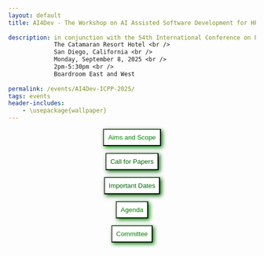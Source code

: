 ```yaml
---
layout: default
title: AI4Dev - The Workshop on AI Assisted Software Development for HPC <br /> 
    
description: in conjunction with the 54th International Conference on Parallel Processing, ICPP 2025 <br />
             The Catamaran Resort Hotel <br />
             San Diego, California <br />
             Monday, September 8, 2025 <br />
             2pm-5:30pm <br />
             Boardroom East and West
             
permalink: /events/AI4Dev-ICPP-2025/
tags: events
header-includes:
    - \usepackage{wallpaper}
---
```


<div id="container">
<center>
<button style="padding: 8px; background-color: white; color: green; box-shadow: 3px 3px 8px" 
  onclick="window.location.href='#aims-and-scope';">Aims and Scope</button>

<button style="padding: 8px; background-color: white; color: darkgreen; box-shadow: 3px 3px 8px"
  onclick="window.location.href='#call-for-papers';">Call for Papers</button>

<button style="padding: 8px; background-color: white; color: darkgreen; box-shadow: 3px 3px 8px"
  onclick="window.location.href='#important-dates';">Important Dates</button>

<button style="padding: 8px; background-color: white; color: green; box-shadow: 3px 3px 8px"
  onclick="window.location.href='#agenda';">Agenda</button>

<button style="padding: 8px; background-color: white; color: green; box-shadow: 3px 3px 8px"
  onclick="window.location.href='#committee';">Committee</button>
  
</center>
</div>

<br>

<html>
 <head>
    <style>
    {
        box-sizing: border-box;
    }
    /* Set additional styling options for the columns*/
    .column {
    float: left;
    width: 50%;
    }

    .row:after {
    content: "";
    display: table;
    clear: both;
    }
    </style>
 </head>
 <body>
    <div class="row">
        <div class="column">
          <img src="../2025-09-08-AI4Dev-files/icpp.png">
          <img src="../2025-09-08-AI4Dev-files/acm.jpg">
        </div>
        <div class="column">
          <img src="../2025-09-08-AI4Dev-files/AI.jpg">
        </div>
    </div>
 </body>
</html>

# Aims and Scope

<p align="justify">
While scientific software is an important component in the pursuit of scientific discovery, software development in high-performance computing (HPC) continues to be challenging. The software development process today combines contributions from domain scientists, applied mathematicians, computer scientists, and involves complex programming models. As a result of these diverse contributions software environments have become significantly complicated and expensive. <br /> 

With this increasing diversity, the complexity of software development increases and it requires a steep learning curve for new developers, resulting in a slower pace of software development. With the continuous integration of scientific applications in complex, deep software stacks (workflows, compilers, runtime libraries, heterogeneous systems) novel techniques and practical tools for assisting the software development in HPC are invaluable. Recent advances in generative AI and large language models, such as GitHub’s Copilot, OpenAI’s GPT, Meta’s Llama, among others, demonstrate already that they can perform important tasks in the HPC and scientific software development, such as verification & validation, generation of optimized code, code translation, porting of applications, etc.  <br /> 

The goal of the AI Assisted Software Development for High-performance Computing (HPC) workshop (AI4Dev) is to create a forum composed of researchers, scientists, application developers, computing centers, and industry staff to discuss ideas on how artificial intelligence can help in the whole process of HPC software development. The workshop will feature contributed papers and invited talks in the area.
</p>

<a href="#top"> &#10558; Back to top</a>


# Call for Papers

The workshop invites submissions of original research papers. Papers should be **no longer than 8 pages (including references)** and must be formatted according to the **[IEEE 2-column conference style](https://www.ieee.org/conferences/publishing/templates.html)**.

Papers should be submitted in PDF format via the [ICPP Linklings submission system](https://ssl.linklings.net/conferences/icpp/?page=Submit&id=AI4DEVAIAssistedSoftwareDevelopmentforHighperformanceComputingSubmission&site=icpp2025).

We expect papers in the following areas (but not limited to):

-	AI and/or Machine Learning (AI/ML) techniques to improve programming productivity
-	Performance analysis driven by AI and ML
-	Debugging and testing driven by AI/ML
-	AI/ML-assisted compiler optimizations and code generation
-	Auto-tuning and performance portability using AI/ML
-	Code synthesis and generation using automated AI/ML techniques
-	AI-assisted code recommendations for code maintainability, performance and correctness
-	IDE extensions using ML for improved programming productivity
-	AI-assisted software building and deployment
-	Mining best programming practices using ML
-	Addressing security, privacy, and licensing concerns using AI/ML for software development

<a href="#top"> &#10558; Back to top</a>

# Important Dates and Times

- Paper Submission Deadline: ~~**June 17, 2025**~~ **June 27, 2025**
- Notification of Acceptance: ~~**July 14, 2025**~~
- Camera-Ready Deadline: ~~**July 25, 2025**~~
- Workshop Date: **September 8, 2025**
- Workshop Time/Location: **2pm to 5:30pm** at **Boardroom East and West**

<a href="#top"> &#10558; Back to top</a>

# Agenda

| Time          | Session                                                                                                                                                             | Presenter                                                                                       |
| ------------- | ------------------------------------------------------------------------------------------------------------------------------------------------------------------- | ----------------------------------------------------------------------------------------------- |
| 2pm-2:10pm    | Welcome from the Organizers                                                                                                                                         | William Godoy (ORNL) and Ignacio Laguna (LLNL)                                                  |
| 2:10pm-3:05pm | *Keynote*: "Lost in Translation: LLMs and Whole-Repository Porting of HPC Codes"                                                                                    | [Abhinav Bhatele](https://www.cs.umd.edu/~bhatele/cv.html), University of Maryland College-Park |
| 3:05pm-3:30pm | *Paper presentation*: "Comprehensive Evaluation of LLMs in HPC Code Performance Optimization" *Cui, Ramesh, Hernandez, Zhou*                                        | Bowen Cui, George Mason University                                                              |
| 3:30pm-4:00pm | **Afternoon Conference Break**                                                                                                                                      |                                                                                                 |
| 4:00pm-4:25pm | *Paper presentation*: "AI Assistants to Enhance and Exploit the PETSc Knowledge Base" *Smith, Zhang, Zhang, McInnes, Keceli, Vasan, Balay, Isaac, Chen, Vishwanath* | Junchao Zhang, Argonne National Laboratory                                                      |
| 4:25pm-5:30pm | *Panel session*: "AI for Development in High-performance Computing"                                                                                                 | Moderators: William Godoy and Ignacio Laguna                                                    |
|               | Sunita Chandrasekaran, University of Delaware                                                                                                                       |                                                                                                 |
|               | Ali Jannesari, Iowa State University                                                                                                                                |                                                                                                 |
|               | Jeffrey Carver, University of Alabama                                                                                                                               |                                                                                                 |

# Committee

Chairs:
- [William F Godoy](https://www.ornl.gov/staff-profile/william-f-godoy) Oak Ridge National Laboratory, USA
- [Ignacio Laguna](https://people.llnl.gov/lagunaperalt1) Lawrence Livermore National Laboratory, USA

Technical Committee:

- Rabab Alomairy, Massachusetts Institute of Technology, USA
- Diego Andrade Canosa, University of A Coruna, Spain
- Olivier Aumage, INRIA, France
- Johannes Blaschke, Lawrence Berkeley National Laboratory, USA
- Jeffrey Carver, University of Alabama, USA
- Matthew T Dearing, University of Illinois Chicago, USA
- Simon Garcia De Gonzalo, Sandia National Laboratory, USA
- Giorgis Georgakoudis, Lawrence Livermore National Laboratory, USA
- Yuka Ikarashi, Massachusetts Institute of Technology, USA
- Gokcen Kestor, Barcelona Supercomputing Center, Spain
- Francesca Lucchetti, Northeastern University, USA
- Monil Mohammad Alaul Haque, Oak Ridge National Laboratory, USA
- Daniel Nichols, University of Maryland, USA
- Konstantinos Parasyris, Lawrence Livermore National Laboratory, USA
- Hiroyuki Takizawa, Tohoku University, Japan
- Pedro Valero-Lara, Oak Ridge National Laboratory, USA
- Naifeng Zhang, Carnegie Mellon University, USA
- Keren Zhou, OpenAI/George Mason University, USA
- Yangtian Zi, Northeastern University, USA


<a href="#top"> &#10558; Back to top</a>
